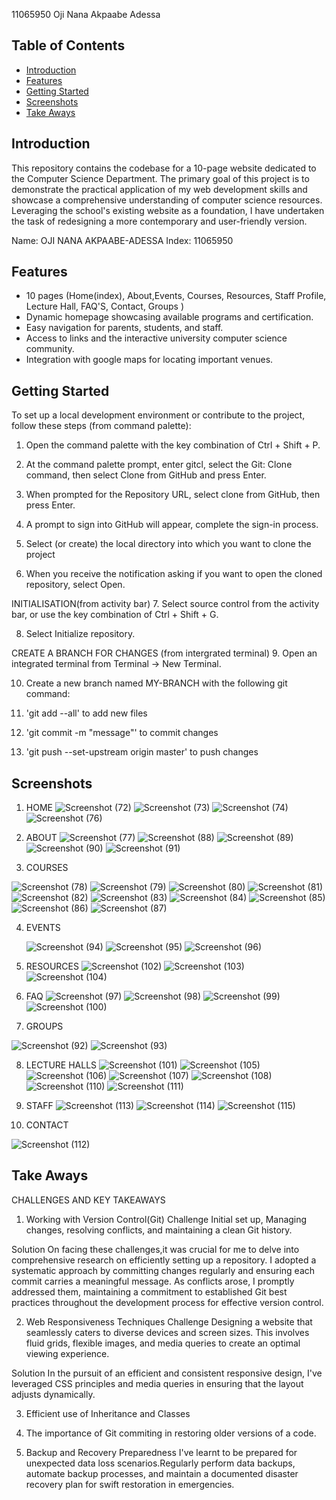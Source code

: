11065950 Oji Nana Akpaabe Adessa

## Table of Contents

- [Introduction](#introduction)
- [Features](#features)
- [Getting Started](#getting-started)
- [Screenshots](#screenshots)
- [Take Aways](#take-ways)


## Introduction

This repository contains the codebase for a 10-page website dedicated to the Computer Science Department. The primary goal of this project is to demonstrate the practical application of my web development skills and showcase a comprehensive understanding of computer science resources. Leveraging the school's existing website as a foundation, I have undertaken the task of redesigning a more contemporary and user-friendly version.


Name: OJI NANA AKPAABE-ADESSA
Index: 11065950

## Features
- 10 pages (Home(index), About,Events, Courses, Resources, Staff Profile, Lecture Hall, FAQ'S, Contact, Groups  )
- Dynamic homepage showcasing available programs and certification.
- Easy navigation for parents, students, and staff.
- Access to links and the interactive university computer science community.
- Integration with google maps for locating important venues.

## Getting Started

To set up a local development environment or contribute to the project, follow these steps (from command palette):

1. Open the command palette with the key combination of Ctrl + Shift + P.

2. At the command palette prompt, enter gitcl, select the Git: Clone command, then select Clone from GitHub and press Enter. 

3. When prompted for the Repository URL, select clone from GitHub, then press Enter.

4. A prompt to sign into GitHub will appear, complete the sign-in process.

5. Select (or create) the local directory into which you want to clone the project

6. When you receive the notification asking if you want to open the cloned repository, select Open.

INITIALISATION(from activity bar)
7. Select source control from the activity bar, or use the key combination of Ctrl + Shift + G.

8. Select Initialize repository.

CREATE A BRANCH FOR CHANGES (from intergrated terminal)
9. Open an integrated terminal from Terminal -> New Terminal.

10. Create a new branch named MY-BRANCH with the following git command:

11. 'git add --all' to add new files

12. 'git commit -m "message"' to commit changes

13. 'git push --set-upstream origin master' to push changes

## Screenshots

1. HOME
![Screenshot (72)](https://github.com/enjayyy/DCIT_205_IA/assets/147984667/2dedfe80-8462-42ff-8440-ab9d20a48ccc)
![Screenshot (73)](https://github.com/enjayyy/DCIT_205_IA/assets/147984667/95199fb7-6d81-440b-8b3b-5ee17bdeae9f)
![Screenshot (74)](https://github.com/enjayyy/DCIT_205_IA/assets/147984667/3bbc8e05-b5d4-4ab9-9f1c-b3f0b0ae8792)
![Screenshot (76)](https://github.com/enjayyy/DCIT_205_IA/assets/147984667/c1fefb8d-9947-4246-b48d-e947e3631ca4)

2. ABOUT
   ![Screenshot (77)](https://github.com/enjayyy/DCIT_205_IA/assets/147984667/c5ab3517-d777-4c8f-85c7-a02f1de86f2c)
![Screenshot (88)](https://github.com/enjayyy/DCIT_205_IA/assets/147984667/910f9981-22a9-4fc2-b50c-da92e384f8ad)
![Screenshot (89)](https://github.com/enjayyy/DCIT_205_IA/assets/147984667/ebb6b954-c878-4e13-ab31-874d096f4c75)
![Screenshot (90)](https://github.com/enjayyy/DCIT_205_IA/assets/147984667/abc94931-225f-4bd8-8d8a-574896536e9f)
![Screenshot (91)](https://github.com/enjayyy/DCIT_205_IA/assets/147984667/2cea5df3-fdae-4862-96e2-c53f786e5a98)


3. COURSES

![Screenshot (78)](https://github.com/enjayyy/DCIT_205_IA/assets/147984667/de819456-5647-40df-b768-73598d2dc528)
![Screenshot (79)](https://github.com/enjayyy/DCIT_205_IA/assets/147984667/8c37b562-2a02-45e0-a26d-fc08dc1e7354)
![Screenshot (80)](https://github.com/enjayyy/DCIT_205_IA/assets/147984667/66f31f22-a8a4-46df-9faa-7aa5ff03883a)
![Screenshot (81)](https://github.com/enjayyy/DCIT_205_IA/assets/147984667/aef7737d-8668-4233-811c-0e89f6e434a6)
![Screenshot (82)](https://github.com/enjayyy/DCIT_205_IA/assets/147984667/49cf04f3-2ee7-49bd-8d6e-801ef6ce8158)
![Screenshot (83)](https://github.com/enjayyy/DCIT_205_IA/assets/147984667/3a8dce95-b9bd-4ad6-9e7c-170123a1131a)
![Screenshot (84)](https://github.com/enjayyy/DCIT_205_IA/assets/147984667/c7ec37a5-c7a1-468a-a2c1-93ffb71d8bea)
![Screenshot (85)](https://github.com/enjayyy/DCIT_205_IA/assets/147984667/0f3e6663-3576-4e93-860f-05bca05c0002)
![Screenshot (86)](https://github.com/enjayyy/DCIT_205_IA/assets/147984667/47059ee0-ae74-4506-a934-341be94c996d)
![Screenshot (87)](https://github.com/enjayyy/DCIT_205_IA/assets/147984667/0332c20e-b7db-4da1-be37-44b0618e3498)




4. EVENTS

   ![Screenshot (94)](https://github.com/enjayyy/DCIT_205_IA/assets/147984667/209623c3-6bf5-43e9-bf0e-909eeaad8543)
![Screenshot (95)](https://github.com/enjayyy/DCIT_205_IA/assets/147984667/dbd6ef5a-9c82-4cf3-968e-261747c87355)
![Screenshot (96)](https://github.com/enjayyy/DCIT_205_IA/assets/147984667/97ffc4d8-8492-4281-ba41-aabe194085b7)

5. RESOURCES
![Screenshot (102)](https://github.com/enjayyy/DCIT_205_IA/assets/147984667/6963e850-496b-4de0-a1b3-35599752b75a)
![Screenshot (103)](https://github.com/enjayyy/DCIT_205_IA/assets/147984667/d8167e28-f62c-4be2-bfaf-587113c1fa23)
![Screenshot (104)](https://github.com/enjayyy/DCIT_205_IA/assets/147984667/3788f728-337c-4482-b8e4-020febc2f99c)


   

6. FAQ
![Screenshot (97)](https://github.com/enjayyy/DCIT_205_IA/assets/147984667/b9ae5582-9bad-41f8-8251-e143cb107c25)
![Screenshot (98)](https://github.com/enjayyy/DCIT_205_IA/assets/147984667/22ad9128-60a6-45e6-b341-94e86d173547)
![Screenshot (99)](https://github.com/enjayyy/DCIT_205_IA/assets/147984667/f67dda6b-5d77-4d30-b43e-5979f4fe0726)
![Screenshot (100)](https://github.com/enjayyy/DCIT_205_IA/assets/147984667/95d97e49-fc91-4249-8a43-5ce216216698)

7. GROUPS

![Screenshot (92)](https://github.com/enjayyy/DCIT_205_IA/assets/147984667/eca6fad2-8df7-4947-82a9-b1c6c3c8978b)
![Screenshot (93)](https://github.com/enjayyy/DCIT_205_IA/assets/147984667/a0f1c097-668a-47db-bd2b-80b13c487f16)


8. LECTURE HALLS
![Screenshot (101)](https://github.com/enjayyy/DCIT_205_IA/assets/147984667/c6790b5a-4088-49b4-9a75-ba804f79e445)
![Screenshot (105)](https://github.com/enjayyy/DCIT_205_IA/assets/147984667/118ab841-aaed-4fe6-af77-44c78a7477dd)
![Screenshot (106)](https://github.com/enjayyy/DCIT_205_IA/assets/147984667/49c82693-50af-467c-8506-5aee183c334a)
![Screenshot (107)](https://github.com/enjayyy/DCIT_205_IA/assets/147984667/582b88ac-f875-49c2-bd12-8432af126c05)
![Screenshot (108)](https://github.com/enjayyy/DCIT_205_IA/assets/147984667/42fcb936-bca0-473e-bed2-85cf13db086a)
![Screenshot (110)](https://github.com/enjayyy/DCIT_205_IA/assets/147984667/80665e7e-9963-425d-9654-14aecf9bb8d2)
![Screenshot (111)](https://github.com/enjayyy/DCIT_205_IA/assets/147984667/22161003-665e-41bb-88bb-4b63b7fd2795)

9. STAFF
![Screenshot (113)](https://github.com/enjayyy/DCIT_205_IA/assets/147984667/50adc932-27b0-4f23-b9ac-c47d18f11ae3)
![Screenshot (114)](https://github.com/enjayyy/DCIT_205_IA/assets/147984667/1f53df8f-9f3e-4d05-a8eb-97ea715c1903)
![Screenshot (115)](https://github.com/enjayyy/DCIT_205_IA/assets/147984667/ba042000-2eb6-4da0-9b73-cedca40228cc)


10. CONTACT 

![Screenshot (112)](https://github.com/enjayyy/DCIT_205_IA/assets/147984667/4b3fce66-da98-43a5-87be-c504c6880016)


## Take Aways
CHALLENGES AND KEY TAKEAWAYS
1. Working with Version Control(Git)
Challenge 
 Initial set up, Managing changes, resolving conflicts, and maintaining a clean Git history.

Solution
On facing these challenges,it was crucial for me to delve into comprehensive research on efficiently setting up a repository. I adopted a systematic approach by committing changes regularly and ensuring each commit carries a meaningful message. As conflicts arose, I promptly addressed them, maintaining a commitment to established Git best practices throughout the development process for effective version control.

2. Web Responsiveness Techniques
Challenge
Designing a website that seamlessly caters to diverse devices and screen sizes. This involves fluid grids, flexible images, and media queries to create an optimal viewing experience.

Solution
In the pursuit of an efficient and consistent responsive design, I've leveraged CSS principles and media queries in ensuring that the layout adjusts dynamically.

3. Efficient use of Inheritance and Classes

4. The importance of Git commiting in restoring older versions of a code.

5. Backup and Recovery Preparedness
I've learnt to be prepared for unexpected data loss scenarios.Regularly perform data backups, automate backup processes, and maintain a documented disaster recovery plan for swift restoration in emergencies.



